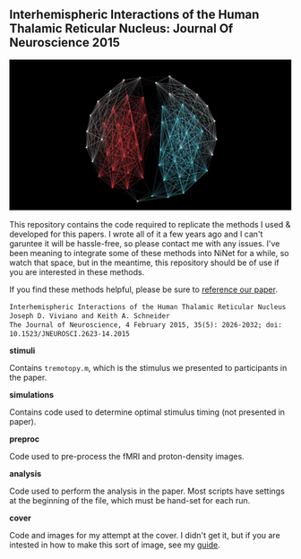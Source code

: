 Interhemispheric Interactions of the Human Thalamic Reticular Nucleus: Journal Of Neuroscience 2015
---------------------------------------------------------------------------------------------------

![Interhemispheric Interactions of the Human Thalamic Reticular Nucleus](cover/2015jneurosci-1600x800.jpg "Interhemispheric Interactions of the Human Thalamic Reticular Nucleus")

This repository contains the code required to replicate the methods I used & developed for this papers. I wrote all of it a few years ago and I can't garuntee it will be hassle-free, so please contact me with any issues. I've been meaning to integrate some of these methods into NiNet for a while, so watch that space, but in the meantime, this repository should be of use if you are interested in these methods.

If you find these methods helpful, please be sure to [reference our paper](http://www.jneurosci.org/content/35/5/2026.short).

    Interhemispheric Interactions of the Human Thalamic Reticular Nucleus
    Joseph D. Viviano and Keith A. Schneider
    The Journal of Neuroscience, 4 February 2015, 35(5): 2026-2032; doi: 10.1523/JNEUROSCI.2623-14.2015

**stimuli**

Contains `tremotopy.m`, which is the stimulus we presented to participants in the paper.

**simulations**

Contains code used to determine optimal stimulus timing (not presented in paper).

**preproc**

Code used to pre-process the fMRI and proton-density images.

**analysis**

Code used to perform the analysis in the paper. Most scripts have settings at the beginning of the file, which must be hand-set for each run.

**cover**

Code and images for my attempt at the cover. I didn't get it, but if you are intested in how to make this sort of image, see my [guide](http://www.viviano.ca/writing/jneurosci-cover-tutorial/).


